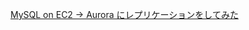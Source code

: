 [MySQL on EC2 → Aurora にレプリケーションをしてみた](https://kakakakakku.hatenablog.com/entry/2017/02/03/223834)

